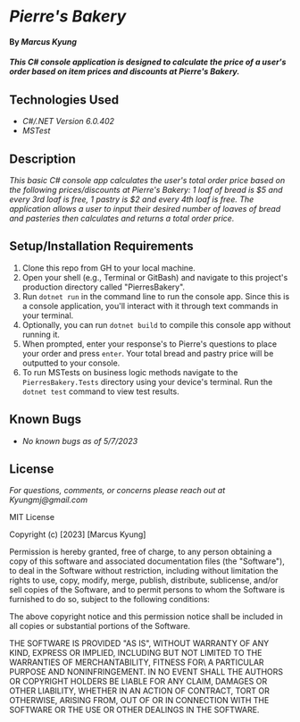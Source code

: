 # _Pierre's Bakery_

#### By _**Marcus Kyung**_

#### _This C# console application is designed to calculate the price of a user's order based on item prices and discounts at Pierre's Bakery._

## Technologies Used

* _C#/.NET Version 6.0.402_
* _MSTest_

## Description

_This basic C# console app calculates the user's total order price based on the following prices/discounts at Pierre's Bakery: 1 loaf of bread is $5 and every 3rd loaf is free, 1 pastry is $2 and every 4th loaf is free. The application allows a user to input their desired number of loaves of bread and pasteries then calculates and returns a total order price._

## Setup/Installation Requirements

1. Clone this repo from GH to your local machine.
2. Open your shell (e.g., Terminal or GitBash) and navigate to this project's production directory called "PierresBakery". 
3. Run `dotnet run` in the command line to run the console app. Since this is a console application, you'll interact with it through text commands in your terminal.
4. Optionally, you can run `dotnet build` to compile this console app without running it.
5. When prompted, enter your response's to Pierre's questions to place your order and press `enter`. Your total bread and pastry price will be outputted to your console. 
6. To run MSTests on business logic methods navigate to the `PierresBakery.Tests` directory using your device's terminal. Run the `dotnet test` command to view test results. 

## Known Bugs

* _No known bugs as of 5/7/2023_

## License

_For questions, comments, or concerns please reach out at Kyungmj@gmail.com_

MIT License

Copyright (c) [2023] [Marcus Kyung]

Permission is hereby granted, free of charge, to any person obtaining a copy of this software and associated documentation files (the "Software"), to deal in the Software without restriction, including without limitation the rights to use, copy, modify, merge, publish, distribute, sublicense, and/or sell copies of the Software, and to permit persons to whom the Software is furnished to do so, subject to the following conditions: 

The above copyright notice and this permission notice shall be included in all copies or substantial portions of the Software.

THE SOFTWARE IS PROVIDED "AS IS", WITHOUT WARRANTY OF ANY KIND, EXPRESS OR IMPLIED, INCLUDING BUT NOT LIMITED TO THE WARRANTIES OF MERCHANTABILITY, FITNESS FOR\ A PARTICULAR PURPOSE AND NONINFRINGEMENT. IN NO EVENT SHALL THE AUTHORS OR COPYRIGHT HOLDERS BE LIABLE FOR ANY CLAIM, DAMAGES OR OTHER LIABILITY, WHETHER IN AN ACTION OF CONTRACT, TORT OR OTHERWISE, ARISING FROM, OUT OF OR IN CONNECTION WITH THE SOFTWARE OR THE USE OR OTHER DEALINGS IN THE SOFTWARE.